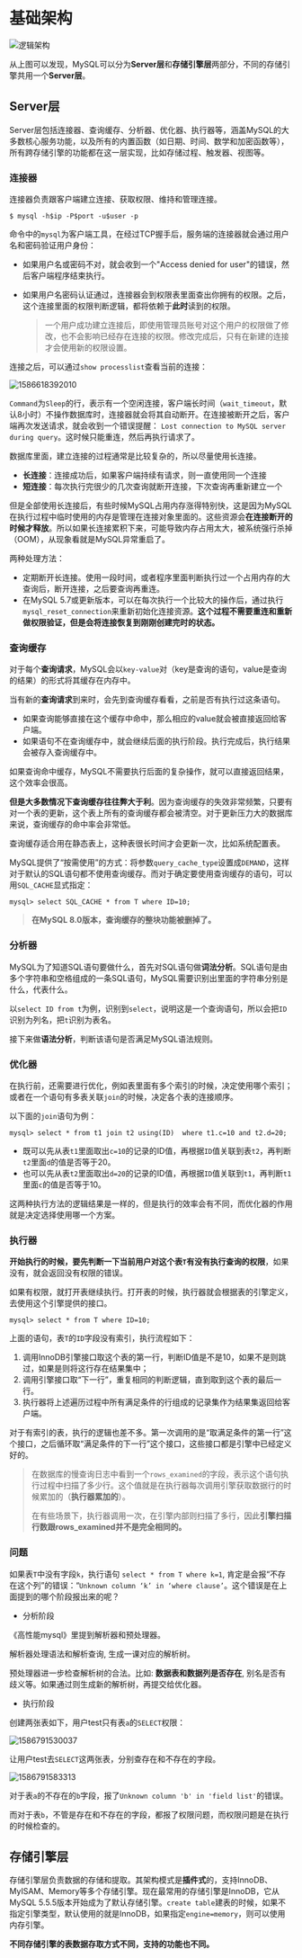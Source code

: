 # 基础架构

![逻辑架构](ji-chu-jia-gou.assets/1586617425213.png)

从上图可以发现，MySQL可以分为**Server层**和**存储引擎层**两部分，不同的存储引擎共用一个**Server层**。

## Server层

Server层包括连接器、查询缓存、分析器、优化器、执行器等，涵盖MySQL的大多数核心服务功能，以及所有的内置函数（如日期、时间、数学和加密函数等），所有跨存储引擎的功能都在这一层实现，比如存储过程、触发器、视图等。

### 连接器

连接器负责跟客户端建立连接、获取权限、维持和管理连接。

```text
$ mysql -h$ip -P$port -u$user -p
```

命令中的`mysql`为客户端工具，在经过TCP握手后，服务端的连接器就会通过用户名和密码验证用户身份：

* 如果用户名或密码不对，就会收到一个"Access denied for user"的错误，然后客户端程序结束执行。
* 如果用户名密码认证通过，连接器会到权限表里面查出你拥有的权限。之后，这个连接里面的权限判断逻辑，都将依赖于**此时**读到的权限。

  > 一个用户成功建立连接后，即使用管理员账号对这个用户的权限做了修改，也不会影响已经存在连接的权限。修改完成后，只有在新建的连接才会使用新的权限设置。

连接之后，可以通过`show processlist`查看当前的连接：

![1586618392010](ji-chu-jia-gou.assets/1586618392010.png)

`Command`为`Sleep`的行，表示有一个空闲连接，客户端长时间（`wait_timeout`，默认8小时）不操作数据库时，连接器就会将其自动断开。在连接被断开之后，客户端再次发送请求，就会收到一个错误提醒： `Lost connection to MySQL server during query`。这时候只能重连，然后再执行请求了。

数据库里面，建立连接的过程通常是比较复杂的，所以尽量使用长连接。

* **长连接**：连接成功后，如果客户端持续有请求，则一直使用同一个连接
* **短连接**：每次执行完很少的几次查询就断开连接，下次查询再重新建立一个

但是全部使用长连接后，有些时候MySQL占用内存涨得特别快，这是因为MySQL在执行过程中临时使用的内存是管理在连接对象里面的。这些资源会**在连接断开的时候才释放**。所以如果长连接累积下来，可能导致内存占用太大，被系统强行杀掉（OOM），从现象看就是MySQL异常重启了。

两种处理方法：

* 定期断开长连接。使用一段时间，或者程序里面判断执行过一个占用内存的大查询后，断开连接，之后要查询再重连。
* 在MySQL 5.7或更新版本，可以在每次执行一个比较大的操作后，通过执行 `mysql_reset_connection`来重新初始化连接资源。**这个过程不需要重连和重新做权限验证，但是会将连接恢复到刚刚创建完时的状态。**

### 查询缓存

对于每个**查询请求**，MySQL会以`key-value`对（key是查询的语句，value是查询的结果）的形式将其缓存在内存中。

当有新的**查询请求**到来时，会先到查询缓存看看，之前是否有执行过这条语句。

* 如果查询能够直接在这个缓存中命中，那么相应的value就会被直接返回给客户端。
* 如果语句不在查询缓存中，就会继续后面的执行阶段。执行完成后，执行结果会被存入查询缓存中。

如果查询命中缓存，MySQL不需要执行后面的复杂操作，就可以直接返回结果，这个效率会很高。

**但是大多数情况下查询缓存往往弊大于利**。因为查询缓存的失效非常频繁，只要有对一个表的更新，这个表上所有的查询缓存都会被清空。对于更新压力大的数据库来说，查询缓存的命中率会非常低。

查询缓存适合用在静态表上，这种表很长时间才会更新一次，比如系统配置表。

MySQL提供了“按需使用”的方式：将参数`query_cache_type`设置成`DEMAND`，这样对于默认的SQL语句都不使用查询缓存。而对于确定要使用查询缓存的语句，可以用`SQL_CACHE`显式指定：

```text
mysql> select SQL_CACHE * from T where ID=10;
```

> **在MySQL 8.0版本，查询缓存的整块功能被删掉了。**

### 分析器

MySQL为了知道SQL语句要做什么，首先对SQL语句做**词法分析**。SQL语句是由多个字符串和空格组成的一条SQL语句，MySQL需要识别出里面的字符串分别是什么，代表什么。

以`select ID from t`为例，识别到`select`，说明这是一个查询语句，所以会把`ID`识别为列名，把`t`识别为表名。

接下来做**语法分析**，判断该语句是否满足MySQL语法规则。

### 优化器

在执行前，还需要进行优化，例如表里面有多个索引的时候，决定使用哪个索引；或者在一个语句有多表关联`join`的时候，决定各个表的连接顺序。

以下面的`join`语句为例：

```text
mysql> select * from t1 join t2 using(ID)  where t1.c=10 and t2.d=20;
```

* 既可以先从表`t1`里面取出`c=10`的记录的ID值，再根据`ID`值关联到表`t2`，再判断`t2`里面`d`的值是否等于20。
* 也可以先从表`t2`里面取出`d=20`的记录的ID值，再根据`ID`值关联到`t1`，再判断`t1`里面`c`的值是否等于10。

这两种执行方法的逻辑结果是一样的，但是执行的效率会有不同，而优化器的作用就是决定选择使用哪一个方案。

### 执行器

**开始执行的时候，要先判断一下当前用户对这个表`T`有没有执行查询的权限**，如果没有，就会返回没有权限的错误。

如果有权限，就打开表继续执行。打开表的时候，执行器就会根据表的引擎定义，去使用这个引擎提供的接口。

```text
mysql> select * from T where ID=10;
```

上面的语句，表`T`的`ID`字段没有索引，执行流程如下：

1. 调用InnoDB引擎接口取这个表的第一行，判断ID值是不是10，如果不是则跳过，如果是则将这行存在结果集中；
2. 调用引擎接口取“下一行”，重复相同的判断逻辑，直到取到这个表的最后一行。
3. 执行器将上述遍历过程中所有满足条件的行组成的记录集作为结果集返回给客户端。

对于有索引的表，执行的逻辑也差不多。第一次调用的是“取满足条件的第一行”这个接口，之后循环取“满足条件的下一行”这个接口，这些接口都是引擎中已经定义好的。

> 在数据库的慢查询日志中看到一个`rows_examined`的字段，表示这个语句执行过程中扫描了多少行。这个值就是在执行器每次调用引擎获取数据行的时候累加的（**执行器累加的**）。
>
> 在有些场景下，执行器调用一次，在引擎内部则扫描了多行，因此**引擎扫描行数跟rows\_examined并不是完全相同的。**

### 问题

如果表`T`中没有字段`k`，执行语句 `select * from T where k=1`, 肯定是会报“不存在这个列”的错误：“`Unknown column ‘k’ in ‘where clause’`。这个错误是在上面提到的哪个阶段报出来的呢？

* 分析阶段

《高性能mysql》里提到解析器和预处理器。

解析器处理语法和解析查询, 生成一课对应的解析树。

预处理器进一步检查解析树的合法。比如: **数据表和数据列是否存在**, 别名是否有歧义等。如果通过则生成新的解析树，再提交给优化器。

* 执行阶段

创建两张表如下，用户test只有表`a`的`SELECT`权限：

![1586791530037](ji-chu-jia-gou.assets/1586791530037.png)

让用户test去`SELECT`这两张表，分别查存在和不存在的字段。

![1586791583313](ji-chu-jia-gou.assets/1586791583313.png)

对于表`a`的不存在的`b`字段，报了`Unknown column 'b' in 'field list'`的错误。

而对于表`b`，不管是存在和不存在的字段，都报了权限问题，而权限问题是在执行的时候检查的。

## 存储引擎层

存储引擎层负责数据的存储和提取。其架构模式是**插件式**的，支持InnoDB、MyISAM、Memory等多个存储引擎。现在最常用的存储引擎是InnoDB，它从MySQL 5.5.5版本开始成为了默认存储引擎。`create table`建表的时候，如果不指定引擎类型，默认使用的就是InnoDB，如果指定`engine=memory`，则可以使用内存引擎。

**不同存储引擎的表数据存取方式不同，支持的功能也不同。**

